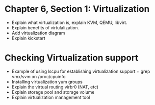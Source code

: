 # Chapter 6, Section 1: Virtualization

- Explain what virtualization is, explain KVM, QEMU, libvirt.
- Explain benefits of virtulalization.
- Add virtualization diagram
- Explain kickstart

# Checking Virtualization support
- Example of using lscpu for establishing virtualization support  + grep vmx/svm on /proc/cpuinfo
- Installing virtualization yum groups
- Explain the virtual routing virbr0 (NAT, etc)
- Explain storage pool and storage volume
- Explain virtualization management tool 
